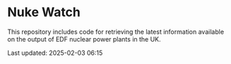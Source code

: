 # Nuke Watch

This repository includes code for retrieving the latest information available on the output of EDF nuclear power plants in the UK.

Last updated: 2025-02-03 06:15